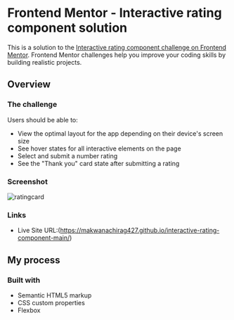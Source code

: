 # Frontend Mentor - Interactive rating component solution

This is a solution to the [Interactive rating component challenge on Frontend Mentor](https://www.frontendmentor.io/challenges/interactive-rating-component-koxpeBUmI). Frontend Mentor challenges help you improve your coding skills by building realistic projects. 


## Overview

### The challenge

Users should be able to:

- View the optimal layout for the app depending on their device's screen size
- See hover states for all interactive elements on the page
- Select and submit a number rating
- See the "Thank you" card state after submitting a rating

### Screenshot


![ratingcard](https://github.com/makwanachirag427/interactive-rating-component-main/assets/128345607/54b1b7f0-e7c0-4f61-b2ce-212e3bc52962)


### Links


- Live Site URL:(https://makwanachirag427.github.io/interactive-rating-component-main/)

## My process

### Built with

- Semantic HTML5 markup
- CSS custom properties
- Flexbox
